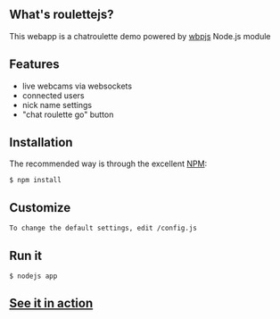 ## What's roulettejs?

This webapp is a chatroulette demo powered by [wbpjs](https://github.com/openhoat/wbpjs) Node.js module

## Features

- live webcams via websockets
- connected users
- nick name settings
- "chat roulette go" button

## Installation

The recommended way is through the excellent [NPM](http://www.npmjs.org/):

    $ npm install

## Customize

    To change the default settings, edit /config.js

## Run it

    $ nodejs app

## [See it in action](http://roulettejs.labs.valtech-training.fr/)
